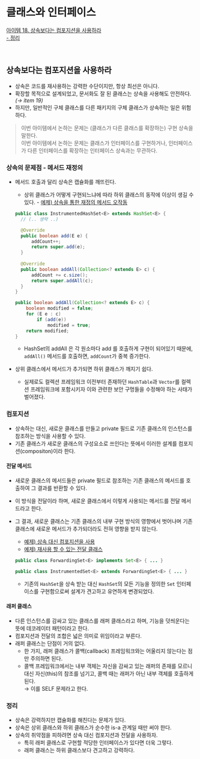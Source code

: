 # 클래스와 인터페이스

[아이템 18. 상속보다는 컴포지션을 사용하라](#상속보다는-컴포지션을-사용하라)   
[- 정리](#정리)   

<br>

## 상속보다는 컴포지션을 사용하라
- 상속은 코드를 재사용하는 강력한 수단이지만, 항상 최선은 아니다.
- 확장할 목적으로 설계되었고, 문서화도 잘 된 클래스는 상속을 사용해도 안전하다. *(→ item 19)*
- 하지만, 일반적인 구체 클래스를 다른 패키지의 구체 클래스가 상속하는 일은 위험하다.

> 이번 아이템에서 논하는 문제는 (클래스가 다른 클래스를 확장하는) 구현 상속을 말한다.  
> 이번 아이템에서 논하는 문제는 클래스가 인터페이스를 구현하거나, 인터페이스가 다른 인터페이스를 확장하는 인터페이스 상속과는 무관하다.


### 상속의 문제점 - 메서드 재정의
- 메서드 호출과 달리 상속은 캡슐화를 깨뜨린다.
  - 상위 클래스가 어떻게 구현되느냐에 따라 하위 클래스의 동작에 이상이 생길 수 있다. - [예제) 상속을 통한 재정의 메서드 오작동](../../src/main/java/study/heejin/chapter4/item18/InstrumentedHashSet.java)
  
  ```java
  public class InstrumentedHashSet<E> extends HashSet<E> {
    // (.. 생략 ..)
  
    @Override
    public boolean add(E e) {
        addCount++;
        return super.add(e);
    }
        
    @Override
    public boolean addAll(Collection<? extends E> c) {
        addCount += c.size();
        return super.addAll(c);
    }
  }
  
  ```  

  ```java
  public boolean addAll(Collection<? extends E> c) {
      boolean modified = false;
      for (E e : c)
          if (add(e))
              modified = true;
      return modified;
  }
  ```
  - HashSet의 addAll 은 각 원소마다 add 를 호출하게 구현이 되어있기 때문에, `addAll()` 메서드를 호출하면, `addCount`가 중복 증가한다.

- 상위 클래스에서 메서드가 추가되면 하위 클래스가 깨지기 쉽다.
  - 실제로도 컬렉션 프레임워크 이전부터 존재하던 `HashTable`과 `Vector`를 컬렉션 프레임워크에 포함시키자 이와 관련한 보안 구멍들을 수정해야 하는 사태가 벌어졌다.


### 컴포지션
- 상속하는 대신, 새로운 클래스를 만들고 private 필드로 기존 클래스의 인스턴스를 참조하는 방식을 사용할 수 있다.
- 기존 클래스가 새로운 클래스의 구성요소로 쓰인다는 뜻에서 이러한 설계를 컴포지션(compositon)이라 한다.

#### 전달 메서드
- 새로운 클래스의 메서드들은 private 필드로 참조하는 기존 클래스의 메서드를 호출하여 그 결과를 반환할 수 있다.
- 이 방식을 전달이라 하며, 새로운 클래스에서 이렇게 사용되는 메서드를 전달 메서드라고 한다. 
- 그 결과, 새로운 클래스는 기존 클래스의 내부 구현 방식의 영향에서 벗어나며 기존 클래스에 새로운 메서드가 추가되더라도 전혀 영향을 받지 않는다.

  - [예제) 상속 대신 컴포지션을 사용](../../src/main/java/study/heejin/chapter4/item18/InstrumentedSet.java)
  - [예제) 재사용 할 수 있는 전달 클래스](../../src/main/java/study/heejin/chapter4/item18/ForwardingSet.java)

  ```java
  public class ForwardingSet<E> implements Set<E> { ... }
  ```

  ```java
  public class InstrumentedSet<E> extends ForwardingSet<E> { ... }
  ```
  
  - 기존의 `HashSet`을 상속 받는 대신 `HashSet`의 모든 기능을 정의한 `Set` 인터페이스를 구현함으로써 설계가 견고하고 유연하게 변경되었다. 


#### 래퍼 클래스
- 다른 인스턴스를 감싸고 있는 클래스를 래퍼 클래스라고 하며, 기능을 덧씌운다는 뜻에 데코레이터 패턴이라고 한다.
- 컴포지션과 전달의 조합은 넓은 의미로 위임이라고 부른다.
- 래퍼 클래스는 단점이 거의 없다. 
  - 한 가지, 래퍼 클래스가 콜백(callback) 프레임워크와는 어울리지 않는다는 점만 주의하면 된다.
  - 콜백 프레임워크에서는 내부 객체는 자신을 감싸고 있는 래퍼의 존재를 모르니 대신 자신(this)의 참조를 넘기고, 콜백 때는 래퍼가 아닌 내부 객체를 호출하게 된다.  
    → 이를 SELF 문제라고 한다.


### 정리
- 상속은 강력하지만 캡슐화를 해친다는 문제가 있다.
- 상속은 상위 클래스와 하위 클래스가 순수한 is-a 관계일 때만 써야 한다.
- 상속의 취약점을 피하려면 상속 대신 컴포지션과 전달을 사용하자. 
  - 특히 래퍼 클래스로 구현할 적당한 인터페이스가 있다면 더욱 그렇다.
  - 래퍼 클래스는 하위 클래스보다 견고하고 강력하다.


<br>

